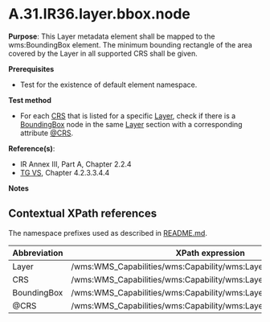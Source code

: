 # A.31.IR36.layer.bbox.node

**Purpose**: This Layer metadata element shall be mapped to the wms:BoundingBox element. The minimum bounding rectangle of the area covered by the Layer in all supported CRS shall be given.

**Prerequisites**

* Test for the existence of default element namespace.

**Test method**

* For each [CRS](#wmsCRS) that is listed for a specific [Layer](#Layer), check if there is a [BoundingBox](#BoundingBox) node in the same [Layer](#Layer) section with a corresponding attribute [@CRS](#CRS).

**Reference(s)**:
* IR Annex III, Part A, Chapter 2.2.4
* [TG VS](README.md#ref_TG_VS), Chapter 4.2.3.3.4.4

**Notes**

## Contextual XPath references

The namespace prefixes used as described in [README.md](README.md#namespaces).

Abbreviation                                               |  XPath expression
---------------------------------------------------------- | -------------------------------------------------------------------------
Layer <a name="Layer"></a> | /wms:WMS_Capabilities/wms:Capability/wms:Layer
CRS <a name="wmsCRS"></a> | /wms:WMS_Capabilities/wms:Capability/wms:Layer/wms:CRS
BoundingBox <a name="BoundingBox"></a> | /wms:WMS_Capabilities/wms:Capability/wms:Layer/BoundingBox
@CRS <a name="CRS"></a> | /wms:WMS_Capabilities/wms:Capability/wms:Layer/BoundingBox[@CRS]
